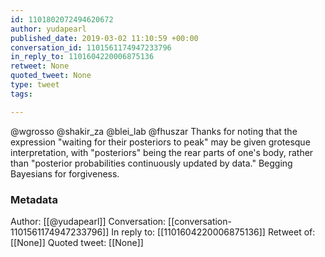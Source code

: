 ```yaml
---
id: 1101802072494620672
author: yudapearl
published_date: 2019-03-02 11:10:59 +00:00
conversation_id: 1101561174947233796
in_reply_to: 1101604220006875136
retweet: None
quoted_tweet: None
type: tweet
tags:

---
```


@wgrosso @shakir_za @blei_lab @fhuszar Thanks for noting that the expression "waiting for their posteriors to peak" may be given grotesque interpretation, with "posteriors" being the rear parts of one's body, rather than "posterior probabilities continuously updated by data." Begging Bayesians for forgiveness.

### Metadata

Author: [[@yudapearl]]
Conversation: [[conversation-1101561174947233796]]
In reply to: [[1101604220006875136]]
Retweet of: [[None]]
Quoted tweet: [[None]]
